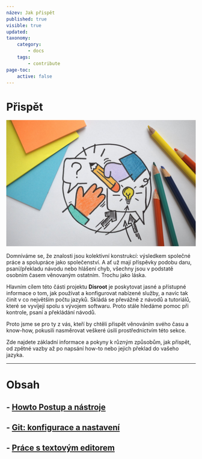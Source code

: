 ```yaml
---
název: Jak přispět
published: true
visible: true
updated:
taxonomy:
    category:
        - docs
    tags:
        - contribute
page-toc:
    active: false
---
```


# Přispět

![](contribute.jpg)

Domníváme se, že znalosti jsou kolektivní konstrukcí: výsledkem společné práce a spolupráce jako společenství. A ať už mají příspěvky podobu daru, psaní/překladu návodu nebo hlášení chyb, všechny jsou v podstatě osobním časem věnovaným ostatním. Trochu jako láska.

Hlavním cílem této části projektu **Disroot** je poskytovat jasné a přístupné informace o tom, jak používat a konfigurovat nabízené služby, a navíc tak činit v co největším počtu jazyků.
Skládá se převážně z návodů a tutoriálů, které se vyvíjejí spolu s vývojem softwaru. Proto stále hledáme pomoc při kontrole, psaní a překládání návodů.

Proto jsme se pro ty z vás, kteří by chtěli přispět věnováním svého času a know-how, pokusili nasměrovat veškeré úsilí prostřednictvím této sekce.

Zde najdete základní informace a pokyny k různým způsobům, jak přispět, od zpětné vazby až po napsání how-to nebo jejich překlad do vašeho jazyka.

---

# Obsah

## - [Howto Postup a nástroje](procedure)
## - [Git: konfigurace a nastavení](git)
## - [Práce s textovým editorem](git/editors)
